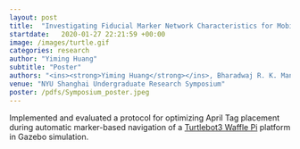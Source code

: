 ```yaml
---
layout: post
title:  "Investigating Fiducial Marker Network Characteristics for Mobile Indoor Robot Navigation"
startdate:   2020-01-27 22:21:59 +00:00
image: /images/turtle.gif
categories: research
author: "Yiming Huang"
subtitle: "Poster"
authors: "<ins><strong>Yiming Huang</strong></ins>, Bharadwaj R. K. Mantha, Borja Garcia de Soto"
venue: "NYU Shanghai Undergraduate Research Symposium"
poster: /pdfs/Symposium_poster.jpeg
---
```


Implemented and evaluated a protocol for optimizing April Tag placement during automatic marker-based navigation of a <a href="https://www.turtlebot.com/turtlebot3/">Turtlebot3 Waffle Pi</a> platform in Gazebo simulation.
